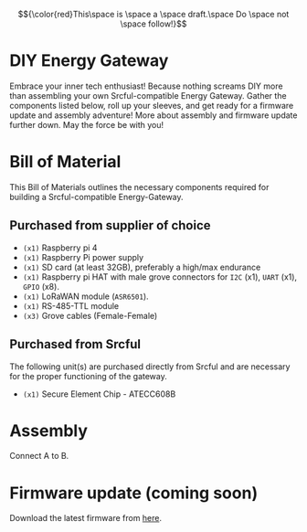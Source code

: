 
$${\color{red}This\space is \space a \space draft.\space Do \space not \space follow!}$$
# DIY Energy Gateway
Embrace your inner tech enthusiast! Because nothing screams DIY more than assembling your own Srcful-compatible Energy Gateway. Gather the components listed below, roll up your sleeves, and get ready for a firmware update and assembly adventure! More about assembly and firmware update further down. May the force be with you!

# Bill of Material
This Bill of Materials outlines the necessary components required for building a Srcful-compatible Energy-Gateway. 


## Purchased from supplier of choice
- `(x1)` Raspberry pi 4
- `(x1)` Raspberry Pi power supply 
- `(x1)` SD card (at least 32GB), preferably a high/max endurance 
- `(x1)` Raspberry pi HAT with male grove connectors for `I2C` (x1), `UART` (x1), `GPIO` (x8).
- `(x1)` LoRaWAN module (`ASR6501`).
- `(x1)` RS-485-TTL module
- `(x3)` Grove cables (Female-Female)

## Purchased from Srcful
The following unit(s) are purchased directly from Srcful and are necessary for the proper functioning of the gateway. 

- `(x1)` Secure Element Chip - ATECC608B

# Assembly 
Connect A to B. 

# Firmware update (coming soon)

Download the latest firmware from [here](#). 